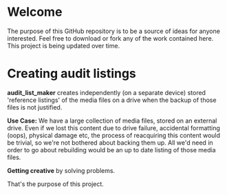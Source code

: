 Welcome
===

The purpose of this GitHub repository is to be a source of ideas for anyone interested.
Feel free to download or fork any of the work contained here. This project is being updated over time.

Creating audit listings
===

**audit_list_maker** creates independently (on a separate device) stored 'reference listings' of the media files on a drive when the backup of those files is not justified.

**Use Case:**
We have a large collection of media files, stored on an external drive.
Even if we lost this content due to drive failure, accidental formatting (oops), physical damage etc, the process of reacquiring this content would be trivial, so we're not bothered about backing them up.
All we'd need in order to go about rebuilding would be an up to date listing of those media files.


**Getting creative** by solving problems.


That's the purpose of this project.



